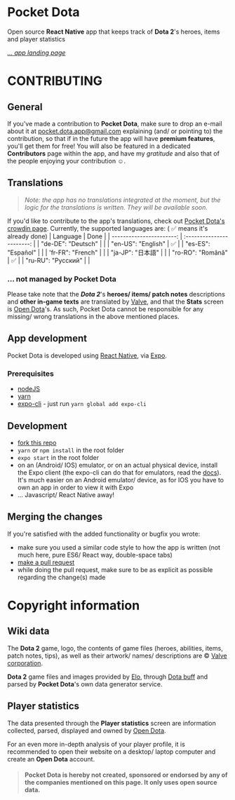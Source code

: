 # Pocket Dota

Open source **React Native** app that keeps track of **Dota 2**'s heroes, items and player statistics

*[... app landing page](http://pocket-dota.info)*



# CONTRIBUTING

## General

If you've made a contribution to **Pocket Dota**, make sure to drop an e-mail about it at <pocket.dota.app@gmail.com> explaining (and/ or pointing to) the contribution, so that if in the future the app will have **premium features**, you'll get them for free!
You will also be featured in a dedicated **Contributors** page within the app, and have my *gratitude* and also that of the people enjoying your contribution :relaxed:.

## Translations

> *Note: the app has no translations integrated at the moment, but the logic for the translations is written. They will be available soon.*

If you'd like to contribute to the app's translations, check out [Pocket Dota's crowdin page](https://crowdin.com/project/pocket-dota).
Currently, the supported languages are: ( :white_check_mark: means it's already done) 
| Language                 | Done                         |
| -----------------------: | :-----------------------: |
| "de-DE": "Deutsch"       |  |
| "en-US": "English"       | :white_check_mark: |
| "es-ES": "Español"       |  |
| 'fr-FR": "French"        |  |
| "ja-JP": "日本語"         |  |
| "ro-RO": "Română"        | :white_check_mark: |
| "ru-RU": "Русский"        |  |

### ... not managed by Pocket Dota
Please take note that the ***Dota 2***'s **heroes/ items/ patch notes** descriptions and **other in-game texts** are translated by [Valve](https://www.valvesoftware.com/en/), and that the **Stats** screen is [Open Dota](https://www.opendota.com/)'s. As such, Pocket Dota cannot be responsible for any missing/ wrong translations in the above mentioned places.

## App development

Pocket Dota is developed using [React Native](https://facebook.github.io/react-native/), via [Expo](http://expo.io).

### Prerequisites
- [nodeJS](https://nodejs.org)
- [yarn](https://yarnpkg.com/lang/en/docs/install/)
- [expo-cli](https://expo.io/tools#cli) - just run ```yarn global add expo-cli```

## Development
- [fork this repo](https://help.github.com/articles/fork-a-repo/)
- ```yarn``` or ```npm install``` in the root folder
- ```expo start``` in the root folder
- on an (Android/ IOS) emulator, or on an actual physical device, install the Expo client (the expo-cli can do that for emulators, read the [docs](https://docs.expo.io/versions/latest/workflow/expo-cli)). It's much easier on an Android emulator/ device, as for IOS you have to own an app in order to view it with Expo
- ... Javascript/ React Native away!

## Merging the changes
If you're satisfied with the added functionality or bugfix you wrote:
- make sure you used a similar code style to how the app is written (not much here, pure ES6/ React way, double-space tabs)
- [make a pull request](https://help.github.com/articles/about-pull-requests/)
- while doing the pull request, make sure to be as explicit as possible regarding the change(s) made



# Copyright information

## Wiki data

The **Dota 2** game, logo, the contents of game files (heroes, abilities, items, patch notes, tips), as well as their artwork/ names/ descriptions are © [Valve corporation](https://www.valvesoftware.com).

**Dota 2** game files and images provided by [Elo](https://elo.io/), through [Dota buff](https://github.com/dotabuff/d2vpkr) and parsed by **Pocket Dota**'s own data generator service.

## Player statistics

The data presented through the **Player statistics** screen are information collected, parsed, displayed and owned by [Open Dota](https://www.opendota.com).

For an even more in-depth analysis of your player profile, it is recommended to open their website on a desktop/ laptop computer and create an **Open Dota** account.


> #### **Pocket Dota** is hereby not created, sponsored or endorsed by any of the companies mentioned on this page. It only uses open source data.